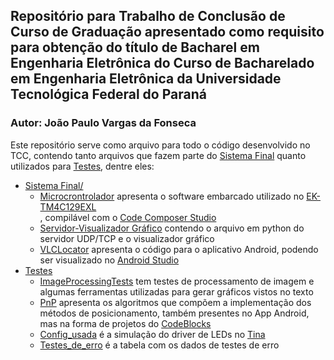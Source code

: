 <h2>Repositório para Trabalho de Conclusão de Curso de Graduação apresentado como requisito para obtenção do título de Bacharel em Engenharia Eletrônica do Curso de Bacharelado em Engenharia Eletrônica da Universidade Tecnológica Federal do Paraná</h2>

<h3>Autor: João Paulo Vargas da Fonseca</h3>


Este repositório serve como arquivo para todo o código desenvolvido no TCC, contendo tanto arquivos que fazem parte do <a href="Projeto/" target="_blank">Sistema Final</a> quanto utilizados para <a href="Testes/" target="_blank">Testes</a>, dentre eles:

<ul>
<li><a href="Projeto/" target="_blank">Sistema Final/</a>

<ul>
<li> <a href="Projeto/Microcrontrolador/" target="_blank">Microcrontrolador</a> apresenta o software embarcado utilizado no <a href="https://www.ti.com/tool/EK-TM4C129EXL?utm_source=google&utm_medium=cpc&utm_campaign=epd-null-amcu-ARM-Based_MCUs-cpc-pf-google-wwe&utm_content=ARM-Based_MCUs&ds_k=DYNAMIC+SEARCH+ADS&DCM=yes&gclid=Cj0KCQjw3f6HBhDHARIsAD_i3D9aC62UtTOgbE0QCVu-koU7rF0xnq3obij4Kv-6cP43j6G8lW6bLBAaAh7TEALw_wcB&gclsrc=aw.ds " target="_parent">EK-TM4C129EXL</a></li>, compilável com o <a href="https://www.ti.com/tool/CCSTUDIO" target="_parent">Code Composer Studio</a></li>
<li><a href="Projeto/Servidor-Visualizador Gráfico/" target="_blank">Servidor-Visualizador Gráfico</a> contendo o arquivo em python do servidor UDP/TCP e o visualizador gráfico</li>
<li><a href="Projeto/VLCLocator/" target="_blank">VLCLocator</a> apresenta o código para o aplicativo Android, podendo ser visualizado no <a href="https://developer.android.com/studio?hl=pt-br" target="_parent">Android Studio</a></li>
</ul>
</li>
<li><a href="Testes/" target="_blank">Testes</a>
<ul>
<li><a href="Testes/ImageProcessingTests/" target="_blank">ImageProcessingTests</a> tem testes de processamento de imagem e algumas ferramentas utilizadas para gerar gráficos vistos no texto</li>
<li><a href="Testes/PnP/" target="_blank">PnP</a> apresenta os algoritmos que compõem a implementação dos métodos de posicionamento, também presentes no App Android, mas na forma de projetos do <a href="https://www.codeblocks.org/" target="_parent">CodeBlocks</a></li>
<li><a href="Testes/Config_usada.TSC" target="_blank">Config_usada</a> é a simulação do driver de LEDs no <a href="https://www.ti.com/tool/TINA-TI" target="_parent">Tina</a></li>
<li><a href="Testes/Testes_de_erro.xlsx" target="_blank">Testes_de_erro</a> é a tabela com os dados de testes de erro</li>
</ul>
</li>
</ul>



